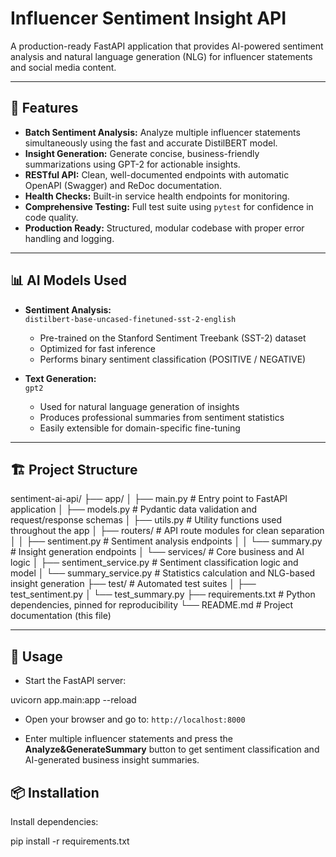 # Influencer Sentiment Insight API

A production-ready FastAPI application that provides AI-powered sentiment analysis and natural language generation (NLG) for influencer statements and social media content.

---

## 🚀 Features

- **Batch Sentiment Analysis:** Analyze multiple influencer statements simultaneously using the fast and accurate DistilBERT model.
- **Insight Generation:** Generate concise, business-friendly summarizations using GPT-2 for actionable insights.
- **RESTful API:** Clean, well-documented endpoints with automatic OpenAPI (Swagger) and ReDoc documentation.
- **Health Checks:** Built-in service health endpoints for monitoring.
- **Comprehensive Testing:** Full test suite using `pytest` for confidence in code quality.
- **Production Ready:** Structured, modular codebase with proper error handling and logging.

---

## 📊 AI Models Used

- **Sentiment Analysis:**  
  `distilbert-base-uncased-finetuned-sst-2-english`  
  - Pre-trained on the Stanford Sentiment Treebank (SST-2) dataset  
  - Optimized for fast inference  
  - Performs binary sentiment classification (POSITIVE / NEGATIVE)

- **Text Generation:**  
  `gpt2`  
  - Used for natural language generation of insights  
  - Produces professional summaries from sentiment statistics  
  - Easily extensible for domain-specific fine-tuning

---

## 🏗️ Project Structure

sentiment-ai-api/
├── app/
│ ├── main.py # Entry point to FastAPI application
│ ├── models.py # Pydantic data validation and request/response schemas
│ ├── utils.py # Utility functions used throughout the app
│ ├── routers/ # API route modules for clean separation
│ │ ├── sentiment.py # Sentiment analysis endpoints
│ │ └── summary.py # Insight generation endpoints
│ └── services/ # Core business and AI logic
│ ├── sentiment_service.py # Sentiment classification logic and model
│ └── summary_service.py # Statistics calculation and NLG-based insight generation
├── test/ # Automated test suites
│ ├── test_sentiment.py
│ └── test_summary.py
├── requirements.txt # Python dependencies, pinned for reproducibility
└── README.md # Project documentation (this file)


---

## 📖 Usage

- Start the FastAPI server:

uvicorn app.main:app --reload

- Open your browser and go to: `http://localhost:8000`

- Enter multiple influencer statements and press the **Analyze&GenerateSummary** button to get sentiment classification and AI-generated business insight summaries.


## 📦 Installation

Install dependencies:

pip install -r requirements.txt